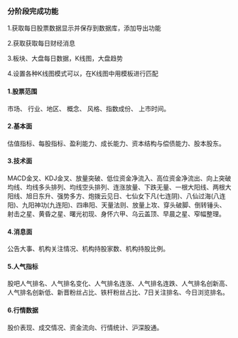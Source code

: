### 分阶段完成功能

1.获取每日股票数据显示并保存到数据库，添加导出功能

2.获取获取每日财经消息

3.板块、大盘每日数据，K线图，大盘趋势

4.设置各种K线图模式可以，在K线图中用模板进行匹配

#### 1.股票范围

市场、 行业、地区、 概念、 风格、指数成份、 上市时间。

#### 2.基本面
估值指标、每股指标、盈利能力、成长能力、资本结构与偿债能力、股本股东。

#### 3.技术面
MACD金叉、KDJ金叉、放量突破、低位资金净流入、高位资金净流出、向上突破均线、均线多头排列、均线空头排列、连涨放量、下跌无量、一根大阳线、两根大阳线、旭日东升、强势多方、炮拨云见日、七仙女下凡(七连阴)、八仙过海(八连阳)、九阳神功(九连阳)、四串阳、天量法则、放量上攻、穿头破脚、倒转锤头、射击之星、黄昏之星、曙光初现、身怀六甲、乌云盖顶、早晨之星、窄幅整理。

#### 4.消息面
公告大事、机构关注情况、机构持股家数、机构持股比例。

#### 5.人气指标
股吧人气排名、人气排名变化、人气排名连涨、人气排名连跌、人气排名创新高、人气排名创新低、新晋粉丝占比、铁杆粉丝占比、7日关注排名、今日浏览排名。

#### 6.行情数据
股价表现、成交情况、资金流向、行情统计、沪深股通。